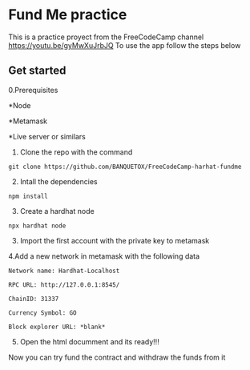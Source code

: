 # Fund Me practice

This is a practice proyect from the FreeCodeCamp channel https://youtu.be/gyMwXuJrbJQ
To use the app follow the steps below

## Get started

0.Prerequisites

*Node

*Metamask

*Live server or similars 

1. Clone the repo with the command

```
git clone https://github.com/BANQUETOX/FreeCodeCamp-harhat-fundme
```

2. Intall the dependencies 
```
npm install
```

3. Create a hardhat node
```
npx hardhat node
```

3. Import the first account with the private key to metamask

4.Add a new network in metamask with the following data
```
Network name: Hardhat-Localhost

RPC URL: http://127.0.0.1:8545/

ChainID: 31337

Currency Symbol: GO

Block explorer URL: *blank*
```
5.  Open the html documment and its ready!!!

Now you can try fund the contract and withdraw the funds from it
